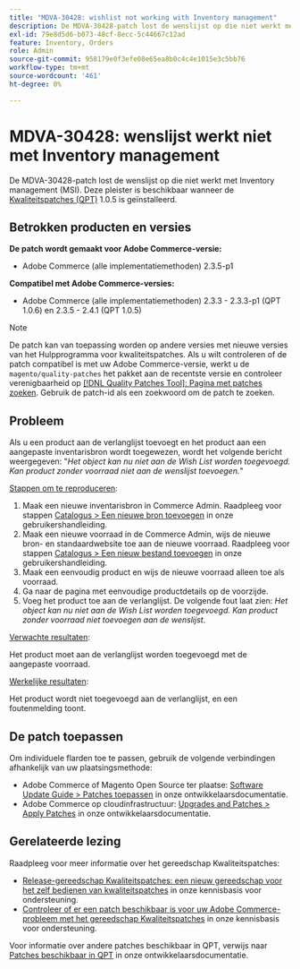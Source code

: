 ```yaml
---
title: "MDVA-30428: wishlist not working with Inventory management"
description: De MDVA-30428-patch lost de wenslijst op die niet werkt met Inventory management (MSI). Deze patch is beschikbaar wanneer [Quality Patches Tool (QPT)] (/help/announcements/adobe-commerce-announcements/magento-quality-patches-released-new-tool-to-self-serve-quality-patches.md) 1.0.5 is geïnstalleerd.
exl-id: 79e8d5d6-b073-48cf-8ecc-5c44667c12ad
feature: Inventory, Orders
role: Admin
source-git-commit: 958179e0f3efe08e65ea8b0c4c4e1015e3c5bb76
workflow-type: tm+mt
source-wordcount: '461'
ht-degree: 0%

---
```


# MDVA-30428: wenslijst werkt niet met Inventory management

De MDVA-30428-patch lost de wenslijst op die niet werkt met Inventory management (MSI). Deze pleister is beschikbaar wanneer de [Kwaliteitspatches (QPT)](/help/announcements/adobe-commerce-announcements/magento-quality-patches-released-new-tool-to-self-serve-quality-patches.md) 1.0.5 is geïnstalleerd.

## Betrokken producten en versies

**De patch wordt gemaakt voor Adobe Commerce-versie:**

* Adobe Commerce (alle implementatiemethoden) 2.3.5-p1

**Compatibel met Adobe Commerce-versies:**

* Adobe Commerce (alle implementatiemethoden) 2.3.3 - 2.3.3-p1 (QPT 1.0.6) en 2.3.5 - 2.4.1 (QPT 1.0.5)

>[!NOTE]
>
>De patch kan van toepassing worden op andere versies met nieuwe versies van het Hulpprogramma voor kwaliteitspatches. Als u wilt controleren of de patch compatibel is met uw Adobe Commerce-versie, werkt u de `magento/quality-patches` het pakket aan de recentste versie en controleer verenigbaarheid op [[!DNL Quality Patches Tool]: Pagina met patches zoeken](https://devdocs.magento.com/quality-patches/tool.html#patch-grid). Gebruik de patch-id als een zoekwoord om de patch te zoeken.

## Probleem

Als u een product aan de verlanglijst toevoegt en het product aan een aangepaste inventarisbron wordt toegewezen, wordt het volgende bericht weergegeven: &quot;*Het object kan nu niet aan de Wish List worden toegevoegd. Kan product zonder voorraad niet aan de wenslijst toevoegen.*&quot;

<u>Stappen om te reproduceren</u>:

1. Maak een nieuwe inventarisbron in Commerce Admin. Raadpleeg voor stappen [Catalogus > Een nieuwe bron toevoegen](https://docs.magento.com/user-guide/catalog/inventory-sources-add.html?itm_source=merchdocs&amp;itm_medium=search_page&amp;itm_campaign=federated_search&amp;itm_term=new%20inventory%20source) in onze gebruikershandleiding.
1. Maak een nieuwe voorraad in de Commerce Admin, wijs de nieuwe bron- en standaardwebsite toe aan de nieuwe voorraad. Raadpleeg voor stappen [Catalogus > Een nieuw bestand toevoegen](https://docs.magento.com/user-guide/catalog/inventory-stock-add.html#add-new-stock) in onze gebruikershandleiding.
1. Maak een eenvoudig product en wijs de nieuwe voorraad alleen toe als voorraad.
1. Ga naar de pagina met eenvoudige productdetails op de voorzijde.
1. Voeg het product toe aan de verlanglijst. De volgende fout laat zien: *Het object kan nu niet aan de Wish List worden toegevoegd. Kan product zonder voorraad niet toevoegen aan de wenslijst*.

<u>Verwachte resultaten</u>:

Het product moet aan de verlanglijst worden toegevoegd met de aangepaste voorraad.

<u>Werkelijke resultaten</u>:

Het product wordt niet toegevoegd aan de verlanglijst, en een foutenmelding toont.

## De patch toepassen

Om individuele flarden toe te passen, gebruik de volgende verbindingen afhankelijk van uw plaatsingsmethode:

* Adobe Commerce of Magento Open Source ter plaatse: [Software Update Guide > Patches toepassen](https://devdocs.magento.com/guides/v2.4/comp-mgr/patching/mqp.html) in onze ontwikkelaarsdocumentatie.
* Adobe Commerce op cloudinfrastructuur: [Upgrades and Patches > Apply Patches](https://devdocs.magento.com/cloud/project/project-patch.html) in onze ontwikkelaarsdocumentatie.

## Gerelateerde lezing

Raadpleeg voor meer informatie over het gereedschap Kwaliteitspatches:

* [Release-gereedschap Kwaliteitspatches: een nieuw gereedschap voor het zelf bedienen van kwaliteitspatches](/help/announcements/adobe-commerce-announcements/magento-quality-patches-released-new-tool-to-self-serve-quality-patches.md) in onze kennisbasis voor ondersteuning.
* [Controleer of er een patch beschikbaar is voor uw Adobe Commerce-probleem met het gereedschap Kwaliteitspatches](/help/support-tools/patches-available-in-qpt-tool/check-patch-for-magento-issue-with-magento-quality-patches.md) in onze kennisbasis voor ondersteuning.

Voor informatie over andere patches beschikbaar in QPT, verwijs naar [Patches beschikbaar in QPT](https://devdocs.magento.com/quality-patches/tool.html#patch-grid) in onze ontwikkelaarsdocumentatie.

